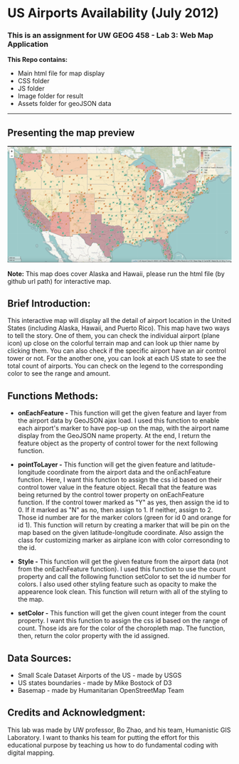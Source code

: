 # US Airports Availability (July 2012)

### This is an assignment for UW GEOG 458 - Lab 3: Web Map Application

**This Repo contains:**
* Main html file for map display
* CSS folder 
* JS folder
* Image folder for result
* Assets folder for geoJSON data
____________________________________________________________________________________________________________________________________________________________________

## Presenting the map preview 

![!US Airports Map](img/preview.jpg)

**Note:** This map does cover Alaska and Hawaii, please run the html file (by github url path) for interactive map. 

## Brief Introduction:

This interactive map will display all the detail of airport location in the United States (including Alaska, Hawaii, and Puerto Rico). This map have two ways to tell the story. One of them, you can check the individual airport (plane icon) up close on the colorful terrain map and can look up thier name by clicking them. You can also check if the specific airport have an air control tower or not. For the another one, you can look at each US state to see the total count of airports. You can check on the legend to the corresponding color to see the range and amount.

## Functions Methods:

* **onEachFeature -**  This function will get the given feature and layer from the airport data by GeoJSON ajax load. I used this function to enable each airport's marker to have pop-up on the map, with the airport name display from the GeoJSON name property. At the end, I return the feature object as the property of control tower for the next following function.

* **pointToLayer -** This function will get the given feature and latitude-longitude coordinate from the airport data and the onEachFeature function. Here, I want this function to assign the css id based on their control tower value in the feature object. Recall that the feature was being returned by the control tower property on onEachFeature function. If the control tower marked as "Y" as yes, then assign the id to 0. If it marked as "N" as no, then assign to 1. If neither, assign to 2. Those id number are for the marker colors (green for id 0 and orange for id 1). This function will return by creating a marker that will be pin on the map based on the given latitude-longitude coordinate. Also assign the class for customizing marker as airplane icon with color corresonding to the id.

* **Style -** This function will get the given feature from the airport data (not from the onEachFeature function). I used this function to use the count property and call the following function setColor to set the id number for colors. I also used other styling feature such as opacity to make the appearence look clean. This function will return with all of the styling to the map.

* **setColor -** This function will get the given count integer from the count property. I want this function to assign the css id based on the range of count. Those ids are for the color of the choropleth map. The function, then, return the color property with the id assigned.  

## Data Sources:

* Small Scale Dataset Airports of the US - made by USGS
* US states boundaries - made by Mike Bostock of D3
* Basemap - made by Humanitarian OpenStreetMap Team

## Credits and Acknowledgment:

This lab was made by UW professor, Bo Zhao, and his team, Humanistic GIS Laboratory. I want to thanks his team for putting the effort for this educational purpose by teaching us how to do fundamental coding with digital mapping. 
